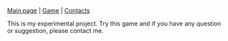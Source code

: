 <nav class="menu" style="align-items: center">
  <div class="container" style="align-items: center">
    <a href="index.html">Main page</a> |
    <a href="15-puzzle.html">Game</a> |
    <a href="contacts.html">Contacts</a>
  </div>
</nav>

This is my experimental project. Try this game and if you have any question or suggestion, please contact me. 

